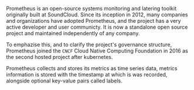 Prometheus is an open-source systems monitoring and latering toolkit originally built at SoundCloud. Since its inception in 2012, many companies and organizations have adopted Prometheus, and the project has a very active developer and user communicty. It is now a standalone open source project and maintained independently of any company.

To emphazise this, and to clarify the project's governance structure, Prometheus joined the `CNCF` Cloud Native Computing Foundation in 2016 as the second hosted project after kubernetes.

Prometheus collects and stores its metrics as time series data, metrics information is stored with the timestamp at which is was recorded, alongside optional key-value pairs called labels.